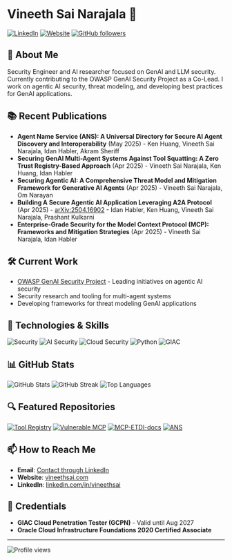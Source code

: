 # Vineeth Sai Narajala 👋

[![LinkedIn](https://img.shields.io/badge/LinkedIn-0077B5?style=for-the-badge&logo=linkedin&logoColor=white)](https://www.linkedin.com/in/vineethsai)
[![Website](https://img.shields.io/badge/Website-3b5998?style=for-the-badge&logo=google-chrome&logoColor=white)](https://vineethsai.com)
[![GitHub followers](https://img.shields.io/github/followers/vineethsai?logo=GitHub&style=for-the-badge)](https://github.com/vineethsai)

## 🚀 About Me

Security Engineer and AI researcher focused on GenAI and LLM security. Currently contributing to the OWASP GenAI Security Project as a Co-Lead. I work on agentic AI security, threat modeling, and developing best practices for GenAI applications.

## 📚 Recent Publications

- **Agent Name Service (ANS): A Universal Directory for Secure AI Agent Discovery and Interoperability** (May 2025) - Ken Huang, Vineeth Sai Narajala, Idan Habler, Akram Sheriff
- **Securing GenAI Multi-Agent Systems Against Tool Squatting: A Zero Trust Registry-Based Approach** (Apr 2025) - Vineeth Sai Narajala, Ken Huang, Idan Habler
- **Securing Agentic AI: A Comprehensive Threat Model and Mitigation Framework for Generative AI Agents** (Apr 2025) - Vineeth Sai Narajala, Om Narayan
- **Building A Secure Agentic AI Application Leveraging A2A Protocol** (Apr 2025) - [arXiv:2504.16902](https://arxiv.org/abs/2504.16902) - Idan Habler, Ken Huang, Vineeth Sai Narajala, Prashant Kulkarni
- **Enterprise-Grade Security for the Model Context Protocol (MCP): Frameworks and Mitigation Strategies** (Apr 2025) - Vineeth Sai Narajala, Idan Habler

## 🛠️ Current Work

- [OWASP GenAI Security Project](https://owasp.org/www-project-genai) - Leading initiatives on agentic AI security
- Security research and tooling for multi-agent systems
- Developing frameworks for threat modeling GenAI applications

## 🔧 Technologies & Skills

![Security](https://img.shields.io/badge/Security-FF2D20?style=for-the-badge)
![AI Security](https://img.shields.io/badge/AI_Security-5849BE?style=for-the-badge)
![Cloud Security](https://img.shields.io/badge/Cloud_Security-4285F4?style=for-the-badge)
![Python](https://img.shields.io/badge/Python-3776AB?style=for-the-badge&logo=python&logoColor=white)
![GIAC](https://img.shields.io/badge/GIAC_Certified-46a2f1?style=for-the-badge)

## 📊 GitHub Stats

![GitHub Stats](https://github-readme-stats.vercel.app/api?username=vineethsai&show_icons=true&theme=radical)
![GitHub Streak](https://github-readme-streak-stats.herokuapp.com/?user=vineethsai&theme=radical)
![Top Languages](https://github-readme-stats.vercel.app/api/top-langs/?username=vineethsai&layout=compact&theme=radical)

## 🔍 Featured Repositories

[![Tool Registry](https://github-readme-stats.vercel.app/api/pin/?username=vineethsai&repo=tool-registry&theme=radical)](https://github.com/vineethsai/tool-registry)
[![Vulnerable MCP](https://github-readme-stats.vercel.app/api/pin/?username=vineethsai&repo=vulnerablemcp&theme=radical)](https://github.com/vineethsai/vulnerablemcp)
[![MCP-ETDI-docs](https://github-readme-stats.vercel.app/api/pin/?username=vineethsai&repo=MCP-ETDI-docs&theme=radical)](https://github.com/vineethsai/MCP-ETDI-docs)
[![ANS](https://github-readme-stats.vercel.app/api/pin/?username=vineethsai&repo=ANS&theme=radical)](https://github.com/vineethsai/ANS)

## 📫 How to Reach Me

- **Email**: [Contact through LinkedIn](https://www.linkedin.com/in/vineethsai)
- **Website**: [vineethsai.com](https://vineethsai.com)
- **LinkedIn**: [linkedin.com/in/vineethsai](https://www.linkedin.com/in/vineethsai)

## 📜 Credentials

- **GIAC Cloud Penetration Tester (GCPN)** - Valid until Aug 2027
- **Oracle Cloud Infrastructure Foundations 2020 Certified Associate**

---

![Profile views](https://komarev.com/ghpvc/?username=vineethsai&color=blueviolet&style=for-the-badge)
